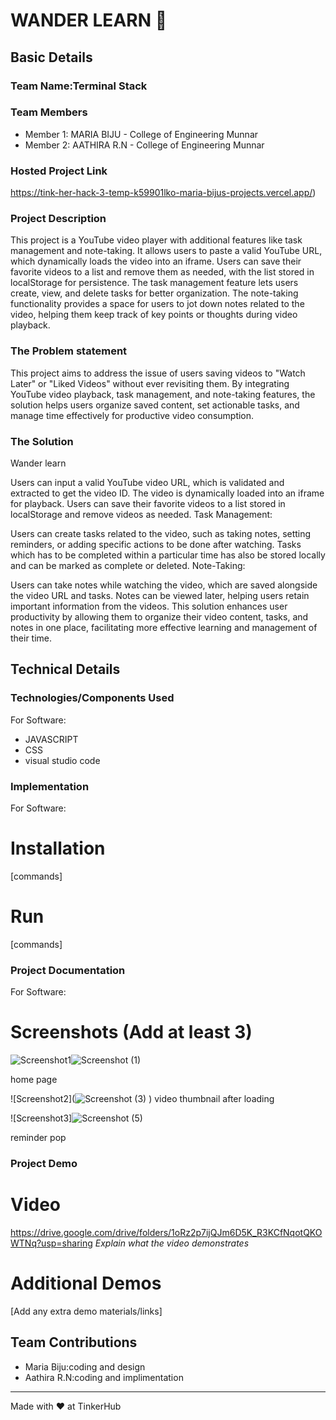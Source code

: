 # WANDER LEARN 🎯


## Basic Details
### Team Name:Terminal Stack


### Team Members
- Member 1: MARIA BIJU - College of Engineering Munnar
- Member 2: AATHIRA R.N - College of Engineering Munnar

### Hosted Project Link
https://tink-her-hack-3-temp-k59901lko-maria-bijus-projects.vercel.app/)
### Project Description
This project is a YouTube video player with additional features like task management and note-taking. It allows users to paste a valid YouTube URL, which dynamically loads the video into an iframe. Users can save their favorite videos to a list and remove them as needed, with the list stored in localStorage for persistence. The task management feature lets users create, view, and delete tasks for better organization. The note-taking functionality provides a space for users to jot down notes related to the video, helping them keep track of key points or thoughts during video playback.

### The Problem statement
This project aims to address the issue of users saving videos to "Watch Later" or "Liked Videos" without ever revisiting them. By integrating YouTube video playback, task management, and note-taking features, the solution helps users organize saved content, set actionable tasks, and manage time effectively for productive video consumption.

### The Solution
Wander learn

Users can input a valid YouTube video URL, which is validated and extracted to get the video ID.
The video is dynamically loaded into an iframe for playback.
Users can save their favorite videos to a list stored in localStorage and remove videos as needed.
Task Management:

Users can create tasks related to the video, such as taking notes, setting reminders, or adding specific actions to be done after watching.
Tasks which has to be completed within a particular time has also be stored locally and can be marked as complete or deleted.
Note-Taking:

Users can take notes while watching the video, which are saved alongside the video URL and tasks.
Notes can be viewed later, helping users retain important information from the videos.
This solution enhances user productivity by allowing them to organize their video content, tasks, and notes in one place, facilitating more effective learning and management of their time.

## Technical Details
### Technologies/Components Used
For Software:
- JAVASCRIPT
- CSS
- visual studio code



### Implementation
For Software:
# Installation
[commands]

# Run
[commands]

### Project Documentation
For Software:

# Screenshots (Add at least 3)
![Screenshot1]()![Screenshot (1)](https://github.com/user-attachments/assets/7aa1f08b-20f4-4ba0-806e-216a5fcdf6be)

home page

![Screenshot2](![Screenshot (3)](https://github.com/user-attachments/assets/aa0ea4b0-179e-42bc-b0d6-231a934060e3)
)
video thumbnail after loading

![Screenshot3]![Screenshot (5)](https://github.com/user-attachments/assets/98e256be-8865-4aef-b321-0e6643fa58b1)

reminder pop 

### Project Demo
# Video
https://drive.google.com/drive/folders/1oRz2p7ijQJm6D5K_R3KCfNqotQKOWTNq?usp=sharing
*Explain what the video demonstrates*

# Additional Demos
[Add any extra demo materials/links]

## Team Contributions
- Maria Biju:coding and design
- Aathira R.N:coding and implimentation

---
Made with ❤️ at TinkerHub
